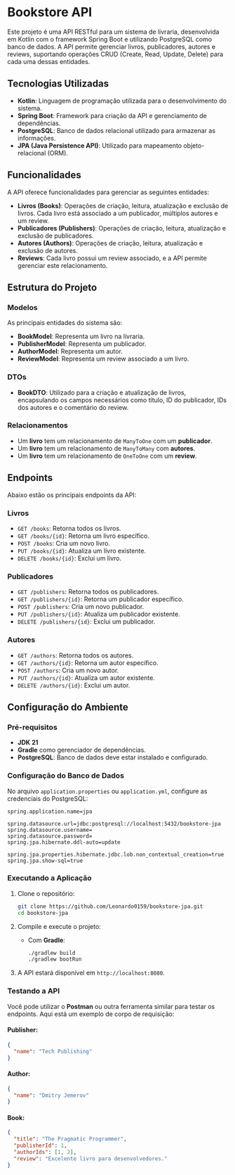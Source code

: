 
# Bookstore API

Este projeto é uma API RESTful para um sistema de livraria, desenvolvida em Kotlin com o framework Spring Boot e utilizando PostgreSQL como banco de dados. A API permite gerenciar livros, publicadores, autores e reviews, suportando operações CRUD (Create, Read, Update, Delete) para cada uma dessas entidades.

## Tecnologias Utilizadas

- **Kotlin**: Linguagem de programação utilizada para o desenvolvimento do sistema.
- **Spring Boot**: Framework para criação da API e gerenciamento de dependências.
- **PostgreSQL**: Banco de dados relacional utilizado para armazenar as informações.
- **JPA (Java Persistence API)**: Utilizado para mapeamento objeto-relacional (ORM).

## Funcionalidades

A API oferece funcionalidades para gerenciar as seguintes entidades:

- **Livros (Books)**: Operações de criação, leitura, atualização e exclusão de livros. Cada livro está associado a um publicador, múltiplos autores e um review.
- **Publicadores (Publishers)**: Operações de criação, leitura, atualização e exclusão de publicadores.
- **Autores (Authors)**: Operações de criação, leitura, atualização e exclusão de autores.
- **Reviews**: Cada livro possui um review associado, e a API permite gerenciar este relacionamento.

## Estrutura do Projeto

### Modelos

As principais entidades do sistema são:

- **BookModel**: Representa um livro na livraria.
- **PublisherModel**: Representa um publicador.
- **AuthorModel**: Representa um autor.
- **ReviewModel**: Representa um review associado a um livro.

### DTOs

- **BookDTO**: Utilizado para a criação e atualização de livros, encapsulando os campos necessários como título, ID do publicador, IDs dos autores e o comentário do review.

### Relacionamentos

- Um **livro** tem um relacionamento de `ManyToOne` com um **publicador**.
- Um **livro** tem um relacionamento de `ManyToMany` com **autores**.
- Um **livro** tem um relacionamento de `OneToOne` com um **review**.

## Endpoints

Abaixo estão os principais endpoints da API:

### Livros

- `GET /books`: Retorna todos os livros.
- `GET /books/{id}`: Retorna um livro específico.
- `POST /books`: Cria um novo livro.
- `PUT /books/{id}`: Atualiza um livro existente.
- `DELETE /books/{id}`: Exclui um livro.

### Publicadores

- `GET /publishers`: Retorna todos os publicadores.
- `GET /publishers/{id}`: Retorna um publicador específico.
- `POST /publishers`: Cria um novo publicador.
- `PUT /publishers/{id}`: Atualiza um publicador existente.
- `DELETE /publishers/{id}`: Exclui um publicador.

### Autores

- `GET /authors`: Retorna todos os autores.
- `GET /authors/{id}`: Retorna um autor específico.
- `POST /authors`: Cria um novo autor.
- `PUT /authors/{id}`: Atualiza um autor existente.
- `DELETE /authors/{id}`: Exclui um autor.

## Configuração do Ambiente

### Pré-requisitos

- **JDK 21**
- **Gradle** como gerenciador de dependências.
- **PostgreSQL**: Banco de dados deve estar instalado e configurado.

### Configuração do Banco de Dados

No arquivo `application.properties` ou `application.yml`, configure as credenciais do PostgreSQL:

```properties
spring.application.name=jpa

spring.datasource.url=jdbc:postgresql://localhost:5432/bookstore-jpa
spring.datasource.username=
spring.datasource.password=
spring.jpa.hibernate.ddl-auto=update

spring.jpa.properties.hibernate.jdbc.lob.non_contextual_creation=true
spring.jpa.show-sql=true
```

### Executando a Aplicação

1. Clone o repositório:

   ```bash
   git clone https://github.com/Leonardo0159/bookstore-jpa.git
   cd bookstore-jpa
   ```

2. Compile e execute o projeto:

   - Com **Gradle**:

     ```bash
     ./gradlew build
     ./gradlew bootRun
     ```

3. A API estará disponível em `http://localhost:8080`.

### Testando a API

Você pode utilizar o **Postman** ou outra ferramenta similar para testar os endpoints. Aqui está um exemplo de corpo de requisição:

#### Publisher:
```json
{
  "name": "Tech Publishing"
}
```

#### Author:
```json
{
  "name": "Dmitry Jemerov"
}
```

#### Book:
```json
{
  "title": "The Pragmatic Programmer",
  "publisherId": 1,
  "authorIds": [1, 2],
  "review": "Excelente livro para desenvolvedores."
}
```
